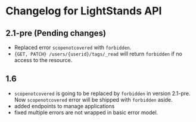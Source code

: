 # Changelog for LightStands API

## 2.1-pre (Pending changes)
- Replaced error `scopenotcovered` with `forbidden`.
- `{GET, PATCH} /users/{userid}/tags/_read` will return `forbidden` if no access to the resource.

## 1.6

- `scopenotcovered` is going to be replaced by `forbidden` in version 2.1-pre. Now `scopenotcovered` error will be shipped with `forbidden` aside.
- added endpoints to manage applications
- fixed multiple errors are not wrapped in basic error model.
